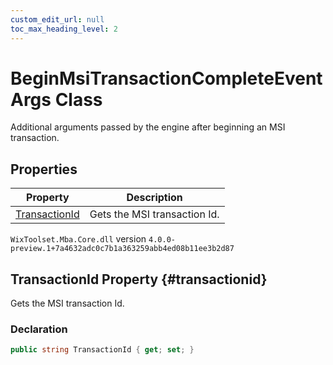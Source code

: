 ```yaml
---
custom_edit_url: null
toc_max_heading_level: 2
---
```

# BeginMsiTransactionCompleteEventArgs Class
Additional arguments passed by the engine after beginning an MSI transaction.
## Properties
| Property | Description |
| ------ | ----------- |
| [TransactionId](#transactionid) | Gets the MSI transaction Id. |
`WixToolset.Mba.Core.dll` version `4.0.0-preview.1+7a4632adc0c7b1a363259abb4ed08b11ee3b2d87`
## TransactionId Property {#transactionid}
Gets the MSI transaction Id.
### Declaration
```cs
public string TransactionId { get; set; } 
```
